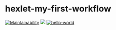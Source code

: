 # hexlet-my-first-workflow
[![Maintainability](https://api.codeclimate.com/v1/badges/3f9fd19399ba2272665d/maintainability)](https://codeclimate.com/github/DaniilKrv/hexlet-my-first-workflow/maintainability)
<a href="https://codeclimate.com/github/DaniilKrv/hexlet-my-first-workflow/test_coverage"><img src="https://api.codeclimate.com/v1/badges/3f9fd19399ba2272665d/test_coverage" /></a>
[![hello-world](https://github.com/DaniilKrv/hexlet-my-first-workflow/actions/workflows/hello-world.yml/badge.svg)](https://github.com/DaniilKrv/hexlet-my-first-workflow/actions/workflows/hello-world.yml)
